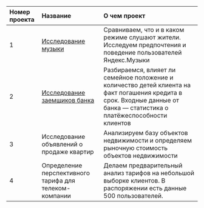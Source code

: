 | Номер проекта | Название | О чем проект |
| :-------------------- | :--------------------- |:---------------------------|
| 1 |  [Исследование музыки](https://github.com/ibenak/Yandex/tree/main/Big_city_music) | Сравниваем, что и в каком режиме слушают жители. Исследуем предпочтения и поведение пользователей Яндекс.Музыки |
| 2 |  [Исследование заемщиков банка](https://github.com/ibenak/Yandex/tree/main/Credit_bank) | Разбираемся, влияет ли семейное положение и количество детей клиента на факт погашения кредита в срок. Входные данные от банка — статистика о платёжеспособности клиентов |
| 3 | Исследование объявлений о продаже квартир | Анализируем базу объектов недвижимости и определяем рыночную стоимость объектов недвижимости |
| 4 | Определение перспективного тарифа для телеком-компании | Делаем предварительный анализ тарифов на небольшой выборке клиентов. В распоряжении есть данные 500 пользователей. |
